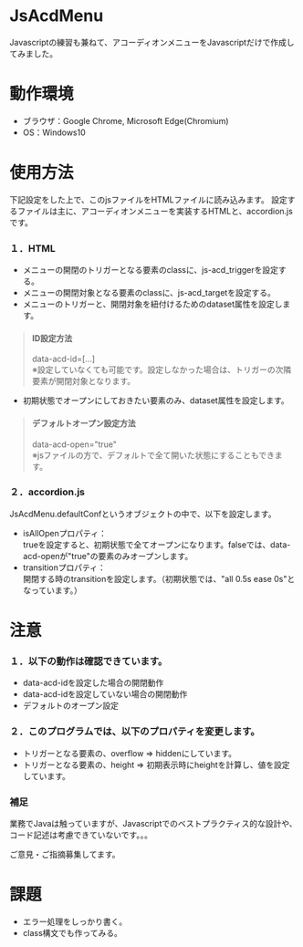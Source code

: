 # JsAcdMenu
Javascriptの練習も兼ねて、アコーディオンメニューをJavascriptだけで作成してみました。

# 動作環境
- ブラウザ：Google Chrome, Microsoft Edge(Chromium)
- OS：Windows10

# 使用方法
下記設定をした上で、このjsファイルをHTMLファイルに読み込みます。
設定するファイルは主に、アコーディオンメニューを実装するHTMLと、accordion.jsです。

### １．HTML
- メニューの開閉のトリガーとなる要素のclassに、js-acd_triggerを設定する。
- メニューの開閉対象となる要素のclassに、js-acd_targetを設定する。
- メニューのトリガーと、開閉対象を紐付けるためのdataset属性を設定します。
> #### ID設定方法　
> data-acd-id=[...]  
> ※設定していなくても可能です。設定しなかった場合は、トリガーの次隣要素が開閉対象となります。
- 初期状態でオープンにしておきたい要素のみ、dataset属性を設定します。
> #### デフォルトオープン設定方法
> data-acd-open="true"  
> ※jsファイルの方で、デフォルトで全て開いた状態にすることもできます。

### ２．accordion.js
JsAcdMenu.defaultConfというオブジェクトの中で、以下を設定します。
- isAllOpenプロパティ：  
    trueを設定すると、初期状態で全てオープンになります。falseでは、data-acd-openが"true"の要素のみオープンします。
- transitionプロパティ：  
    開閉する時のtransitionを設定します。（初期状態では、"all 0.5s ease 0s"となっています。）

# 注意
### １．以下の動作は確認できています。
- data-acd-idを設定した場合の開閉動作
- data-acd-idを設定していない場合の開閉動作
- デフォルトのオープン設定

### ２．このプログラムでは、以下のプロパティを変更します。
- トリガーとなる要素の、overflow ⇒ hiddenにしています。
- トリガーとなる要素の、height ⇒ 初期表示時にheightを計算し、値を設定しています。

### 補足
業務でJavaは触っていますが、Javascriptでのベストプラクティス的な設計や、コード記述は考慮できていないです。。。

ご意見・ご指摘募集してます。

# 課題
- エラー処理をしっかり書く。
- class構文でも作ってみる。
